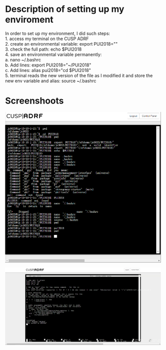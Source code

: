 # Description of setting up my enviroment 

In order to set up my environment, I did such steps:   
	1. access my terminal on the CUSP ADRF   
	2. create an environmental variable: export PUI2018="<PUI2018>"   
	3. check the full path: echo $PUI2018   
	4. save an environmental variable permanently:   
		a. nano ~/.bashrc   
		b. Add lines: export PUI2018="~/PUI2018"   
		c. Add lines: alias pui2018="cd $PUI2018"   
	5. terminal reads the new version of the file as I modified it and store the new env variable and alias: source ~/.bashrc 

# Screenshoots
 ![image](HW1_jc9033/image/JunjieCai_assignment1_code.png)
 
 ![image](HW1_jc9033/image/JunjieCai_assignment1_bashrc.png)
